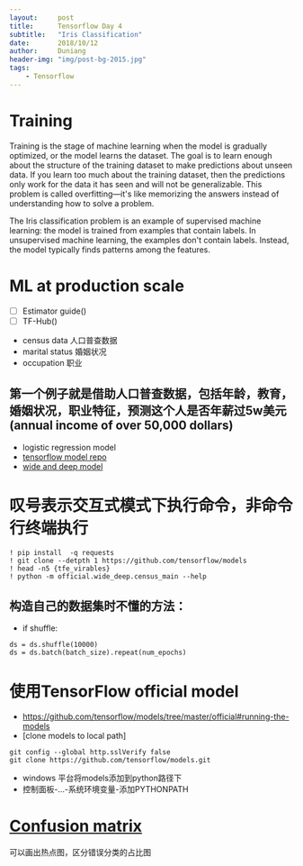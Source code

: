 ```yaml
---
layout:     post
title:      Tensorflow Day 4
subtitle:   "Iris Classification"
date:       2018/10/12
author:     Duniang
header-img: "img/post-bg-2015.jpg"
tags:
    - Tensorflow
---
```

# Training
Training is the stage of machine learning when the model is gradually optimized, or the model learns the dataset. The goal is to learn enough about the structure of the training dataset to make predictions about unseen data. If you learn too much about the training dataset, then the predictions only work for the data it has seen and will not be generalizable. This problem is called overfitting—it's like memorizing the answers instead of understanding how to solve a problem.

The Iris classification problem is an example of supervised machine learning: the model is trained from examples that contain labels. In unsupervised machine learning, the examples don't contain labels. Instead, the model typically finds patterns among the features.
# ML at production scale
- [ ] Estimator guide()
- [ ] TF-Hub()
- census data 人口普查数据
- marital status 婚姻状况
- occupation 职业
## 第一个例子就是借助人口普查数据，包括年龄，教育，婚姻状况，职业特征，预测这个人是否年薪过5w美元(annual income of over 50,000 dollars)
- logistic regression model
- [tensorflow model repo](https://github.com/tensorflow/models/)
- [wide and deep model](https://github.com/tensorflow/models/tree/master/official/wide_deep/)
# 叹号表示交互式模式下执行命令，非命令行终端执行

```
! pip install  -q requests
! git clone --detpth 1 https://github.com/tensorflow/models
! head -n5 {tfe_virables}
! python -m official.wide_deep.census_main --help
```

## 构造自己的数据集时不懂的方法：
- if shuffle:
    
```
ds = ds.shuffle(10000)
ds = ds.batch(batch_size).repeat(num_epochs)
```
# 使用TensorFlow official model 
- https://github.com/tensorflow/models/tree/master/official#running-the-models
- [clone models to local path]

```
git config --global http.sslVerify false
git clone https://github.com/tensorflow/models.git
```
- windows 平台将models添加到python路径下
- 控制面板-...-系统环境变量-添加PYTHONPATH
# [Confusion matrix](https://www.tensorflow.org/hub/tutorials/text_classification_with_tf_hub)
可以画出热点图，区分错误分类的占比图


